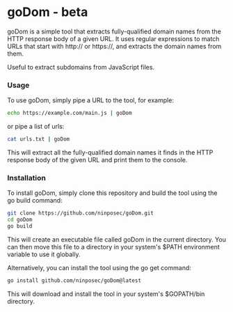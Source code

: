 # goDom - beta

goDom is a simple tool that extracts fully-qualified domain names from the HTTP response body of a given URL. It uses regular expressions to match URLs that start with http:// or https://, and extracts the domain names from them.

Useful to extract subdomains from JavaScript files.

### Usage
To use goDom, simply pipe a URL to the tool, for example:

```bash
echo https://example.com/main.js | goDom
```

or pipe a list of urls:

```bash
cat urls.txt | goDom
```

This will extract all the fully-qualified domain names it finds in the HTTP response body of the given URL and print them to the console.

### Installation
To install goDom, simply clone this repository and build the tool using the go build command:

```bash
git clone https://github.com/ninposec/goDom.git
cd goDom
go build
```

This will create an executable file called goDom in the current directory. You can then move this file to a directory in your system's $PATH environment variable to use it globally.

Alternatively, you can install the tool using the go get command:

```bash
go install github.com/ninposec/goDom@latest
```

This will download and install the tool in your system's $GOPATH/bin directory.

